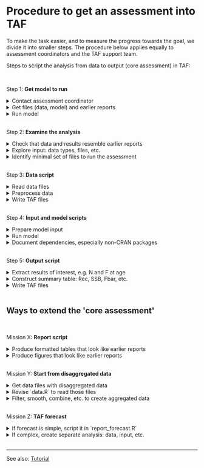 # Procedure to get an assessment into TAF

To make the task easier, and to measure the progress towards the goal, we divide
it into smaller steps. The procedure below applies equally to assessment
coordinators and the TAF support team.

Steps to script the analysis from data to output (core assessment) in TAF:

<br>

<!-- GitHub Markdown requires empty line after </summary> to render `code` -->

Step 1: **Get model to run**

<details><summary>Contact assessment coordinator</summary>

  1-800-icestaf
</details>

<details><summary>Get files (data, model) and earlier reports</summary>

  `1-800-icestaf`
</details>

<details><summary>Run model</summary>

  ```
  1-800-icestaf
  ```
</details>

<br>

Step 2: **Examine the analysis**

<details><summary>Check that data and results resemble earlier reports</summary>

  1-800-icestaf
</details>

<details><summary>Explore input: data types, files, etc.</summary>

  `1-800-icestaf`
</details>

<details><summary>Identify minimal set of files to run the assessment</summary>

  ```
  1-800-icestaf
  ```
</details>

<br>

Step 3: **Data script**

<details><summary>Read data files</summary>

  1-800-icestaf
</details>

<details><summary>Preprocess data</summary>

  `1-800-icestaf`
</details>

<details><summary>Write TAF files</summary>

  ```
  1-800-icestaf
  ```
</details>

<br>

Step 4: **Input and model scripts**

<details><summary>Prepare model input</summary>

  1-800-icestaf
</details>

<details><summary>Run model</summary>

  `1-800-icestaf`
</details>

<details><summary>Document dependencies, especially non-CRAN packages</summary>

  ```
  1-800-icestaf
  ```
</details>

<br>

Step 5: **Output script**

<details><summary>Extract results of interest, e.g. N and F at age</summary>

  1-800-icestaf
</details>

<details><summary>Construct summary table: Rec, SSB, Fbar, etc.</summary>

  `1-800-icestaf`
</details>

<details><summary>Write TAF files</summary>

  ```
  1-800-icestaf
  ```
</details>

<br>

## Ways to extend the 'core assessment'

<br>

Mission X: **Report script**

<details>
<summary>Produce formatted tables that look like earlier reports</summary>

  `1-800-icestaf`
</details>

<details><summary>Produce figures that look like earlier reports</summary>

  `1-800-icestaf`
</details>

<br>

Mission Y: **Start from disaggregated data**

<details><summary>Get data files with disaggregated data</summary>

  `1-800-icestaf`
</details>

<details><summary>Revise `data.R` to read those files</summary>

  `1-800-icestaf`
</details>

<details>
<summary>Filter, smooth, combine, etc. to create aggregated data</summary>

  `1-800-icestaf`
</details>


<br>

Mission Z: **TAF forecast**

<details>
<summary>If forecast is simple, script it in `report_forecast.R`</summary>

  `1-800-icestaf`
</details>

<details>
<summary>If complex, create separate analysis: data, input, etc.</summary>

  `1-800-icestaf`
</details>

<br>

<hr>

See also:
[Tutorial](https://github.com/ices-taf/doc/blob/master/tutorial-1/README.md)
